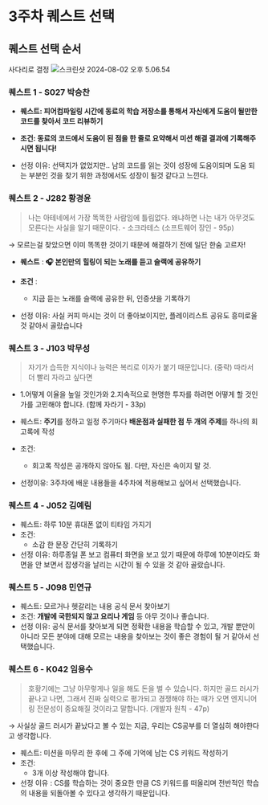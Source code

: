 # 3주차 퀘스트 선택
## 퀘스트 선택 순서
사다리로 결정
![스크린샷 2024-08-02 오후 5.06.54](https://hackmd.io/_uploads/S1YXSM9Y0.png)

### 퀘스트 1 - S027 박승찬
- **퀘스트: 피어컴파일링 시간에 동료의 학습 저장소를 통해서 자신에게 도움이 될만한 코드를 찾아서 코드 리뷰하기**
- **조건: 동료의 코드에서 도움이 된 점을 한 줄로 요약해서 미션 해결 결과에 기록해주시면 됩니다!**

- 선정 이유: 선택지가 없었지만.. 남의 코드를 읽는 것이 성장에 도움이되며 도움 되는 부분인 것을 찾기 위한 과정에서도 성장이 될것 같다고 느낀다.

### 퀘스트 2 - J282 황경윤

> 나는 아테네에서 가장 똑똑한 사람임에 틀림없다. 왜냐하면 나는 내가 아무것도 모른다는 사실을 알기 때문이다. - 소크라테스
(소프트웨어 장인 - 95p)
> 

→ 모르는걸 찾았으면 이미 똑똑한 것이기 때문에 해결하기 전에 일단 한숨 고르자!

- **퀘스트** :  **🎧 본인만의 힐링이 되는 노래를 듣고 슬랙에 공유하기**
- **조건** :
    - 지금 듣는 노래를 슬랙에 공유한 뒤, 인증샷을 기록하기

- 선정 이유: 사실 커피 마시는 것이 더 좋아보이지만, 플레이리스트 공유도 흥미로울 것 같아서 골랐습니다

### 퀘스트 3 - **J103 박무성**

> 자기가 습득한 지식이나 능력은 복리로 이자가 붙기 때문입니다.
> (중략) 따라서 더 빨리 자라고 싶다면

- 1.어떻게 이율을 높일 것인가와 2.지속적으로 현명한 투자를 하려면 어떻게 할 것인가를 고민해야 합니다.
   (함께 자라기 - 33p)
 

- 퀘스트: **주기**를 정하고 일정 주기마다 **배운점과 실패한 점 두 개의 주제**를 하나의 회고록에 작성
- 조건:
  - 회고록 작성은 공개하지 않아도 됨. 다만, 자신은 속이지 말 것.
- 선정이유: 3주차에 배운 내용들을 4주차에 적용해보고 싶어서 선택했습니다.

### 퀘스트 4 - J052 김예림

- 퀘스트: 하루 10분 휴대폰 없이 티타임 가지기
- 조건:
  - 소감 한 문장 간단히 기록하기
- 선정 이유: 하루종일 폰 보고 컴퓨터 화면을 보고 있기 때문에 하루에 10분이라도 화면을 안 보면서 잡생각을 날리는 시간이 될 수 있을 것 같아 골랐습니다.

### 퀘스트 5 - J098 민연규

- 퀘스트: 모르거나 헷갈리는 내용 공식 문서 찾아보기
- 조건: **개발에 국한되지 않고 요리나 게임** 등 아무 것이나 좋습니다.
- 선정 이유: 공식 문서를 찾아보게 되면 정확한 내용을 학습할 수 있고, 개발 뿐만이 아니라 모든 분야에 대해 모르는 내용을 찾아보는 것이 좋은 경험이 될 거 같아서 선택했습니다.

### 퀘스트 6 - K042 임용수

> 호황기에는 그냥 아무렇게나 일을 해도 돈을 벌 수 있습니다. 하지만 골드 러시가 끝나고 나면, 그래서 진짜 실력으로 평가되고 경쟁해야 하는 때가 오면 엔지니어링 전문성이 중요해질 것이라고 말합니다. (개발자 원칙 - 47p)

→ 사실상 골드 러시가 끝났다고 볼 수 있는 지금, 우리는 CS공부를 더 열심히 해야한다고 생각합니다.

- 퀘스트: 미션을 마무리 한 후에 그 주에 기억에 남는 CS 키워드 작성하기
- 조건:
  - 3개 이상 작성해야 합니다.
- 선정 이유 : CS를 학습하는 것이 중요한 만큼 CS 키워드를 떠올리며 전반적인 학습의 내용을 되돌아볼 수 있다고 생각하기 때문입니다.
